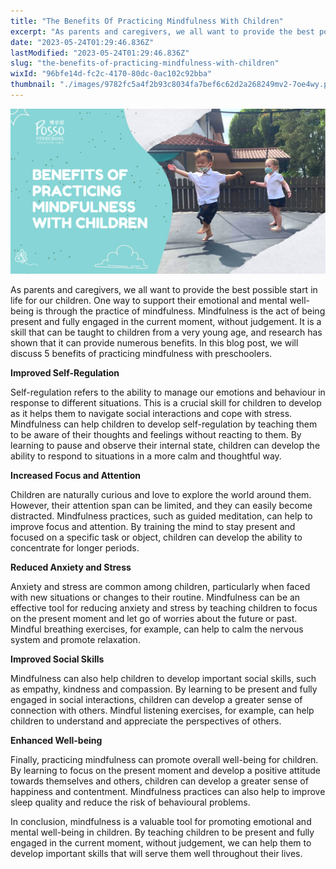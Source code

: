 ```yaml
---
title: "The Benefits Of Practicing Mindfulness With Children"
excerpt: "As parents and caregivers, we all want to provide the best possible start in life for our children. One way to support their emotional..."
date: "2023-05-24T01:29:46.836Z"
lastModified: "2023-05-24T01:29:46.836Z"
slug: "the-benefits-of-practicing-mindfulness-with-children"
wixId: "96bfe14d-fc2c-4170-80dc-0ac102c92bba"
thumbnail: "./images/9782fc5a4f2b93c8034fa7bef6c62d2a268249mv2-7oe4wy.png"
---
```


![](./images/9782fc5a4f2b93c8034fa7bef6c62d2a268249mv2-7oe4wy.png)

As parents and caregivers, we all want to provide the best possible start in life for our children. One way to support their emotional and mental well-being is through the practice of mindfulness. Mindfulness is the act of being present and fully engaged in the current moment, without judgement. It is a skill that can be taught to children from a very young age, and research has shown that it can provide numerous benefits. In this blog post, we will discuss 5 benefits of practicing mindfulness with preschoolers.

**Improved Self-Regulation**

Self-regulation refers to the ability to manage our emotions and behaviour in response to different situations. This is a crucial skill for children to develop as it helps them to navigate social interactions and cope with stress. Mindfulness can help children to develop self-regulation by teaching them to be aware of their thoughts and feelings without reacting to them. By learning to pause and observe their internal state, children can develop the ability to respond to situations in a more calm and thoughtful way.

**Increased Focus and Attention**

Children are naturally curious and love to explore the world around them. However, their attention span can be limited, and they can easily become distracted. Mindfulness practices, such as guided meditation, can help to improve focus and attention. By training the mind to stay present and focused on a specific task or object, children can develop the ability to concentrate for longer periods.

**Reduced Anxiety and Stress**

Anxiety and stress are common among children, particularly when faced with new situations or changes to their routine. Mindfulness can be an effective tool for reducing anxiety and stress by teaching children to focus on the present moment and let go of worries about the future or past. Mindful breathing exercises, for example, can help to calm the nervous system and promote relaxation.

**Improved Social Skills**

Mindfulness can also help children to develop important social skills, such as empathy, kindness and compassion. By learning to be present and fully engaged in social interactions, children can develop a greater sense of connection with others. Mindful listening exercises, for example, can help children to understand and appreciate the perspectives of others.

**Enhanced Well-being**

Finally, practicing mindfulness can promote overall well-being for children. By learning to focus on the present moment and develop a positive attitude towards themselves and others, children can develop a greater sense of happiness and contentment. Mindfulness practices can also help to improve sleep quality and reduce the risk of behavioural problems.

In conclusion, mindfulness is a valuable tool for promoting emotional and mental well-being in children. By teaching children to be present and fully engaged in the current moment, without judgement, we can help them to develop important skills that will serve them well throughout their lives.